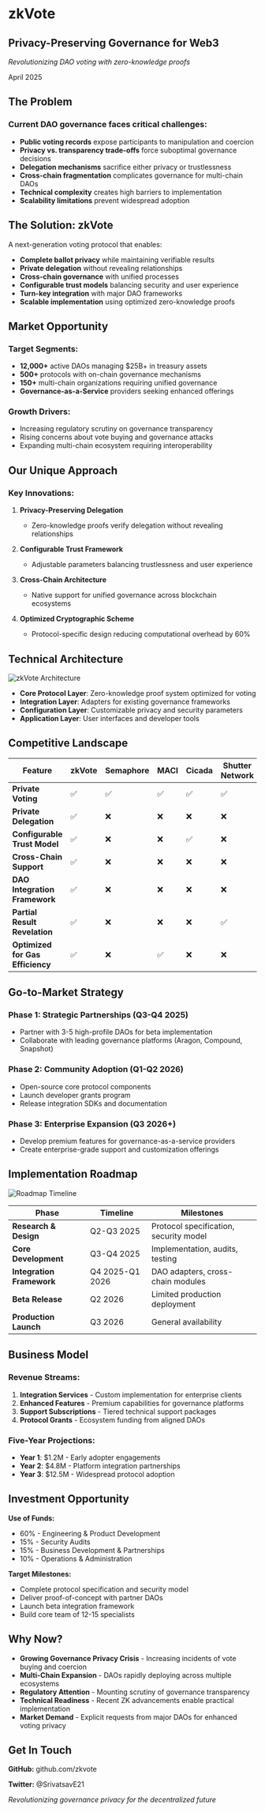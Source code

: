 # zkVote

## Privacy-Preserving Governance for Web3

_Revolutionizing DAO voting with zero-knowledge proofs_

April 2025

## The Problem

### Current DAO governance faces critical challenges:

- **Public voting records** expose participants to manipulation and coercion
- **Privacy vs. transparency trade-offs** force suboptimal governance decisions
- **Delegation mechanisms** sacrifice either privacy or trustlessness
- **Cross-chain fragmentation** complicates governance for multi-chain DAOs
- **Technical complexity** creates high barriers to implementation
- **Scalability limitations** prevent widespread adoption

## The Solution: zkVote

A next-generation voting protocol that enables:

- **Complete ballot privacy** while maintaining verifiable results
- **Private delegation** without revealing relationships
- **Cross-chain governance** with unified processes
- **Configurable trust models** balancing security and user experience
- **Turn-key integration** with major DAO frameworks
- **Scalable implementation** using optimized zero-knowledge proofs

## Market Opportunity

### Target Segments:

- **12,000+** active DAOs managing $25B+ in treasury assets
- **500+** protocols with on-chain governance mechanisms
- **150+** multi-chain organizations requiring unified governance
- **Governance-as-a-Service** providers seeking enhanced offerings

### Growth Drivers:

- Increasing regulatory scrutiny on governance transparency
- Rising concerns about vote buying and governance attacks
- Expanding multi-chain ecosystem requiring interoperability

## Our Unique Approach

### Key Innovations:

1. **Privacy-Preserving Delegation**

   - Zero-knowledge proofs verify delegation without revealing relationships

2. **Configurable Trust Framework**

   - Adjustable parameters balancing trustlessness and user experience

3. **Cross-Chain Architecture**

   - Native support for unified governance across blockchain ecosystems

4. **Optimized Cryptographic Scheme**
   - Protocol-specific design reducing computational overhead by 60%

## Technical Architecture

![zkVote Architecture](https://placeholder.com/architecture)

- **Core Protocol Layer**: Zero-knowledge proof system optimized for voting
- **Integration Layer**: Adapters for existing governance frameworks
- **Configuration Layer**: Customizable privacy and security parameters
- **Application Layer**: User interfaces and developer tools

## Competitive Landscape

| Feature                          | zkVote | Semaphore | MACI | Cicada | Shutter Network |
| -------------------------------- | ------ | --------- | ---- | ------ | --------------- |
| **Private Voting**               | ✅     | ✅        | ✅   | ✅     | ✅              |
| **Private Delegation**           | ✅     | ❌        | ❌   | ❌     | ❌              |
| **Configurable Trust Model**     | ✅     | ❌        | ❌   | ✅     | ❌              |
| **Cross-Chain Support**          | ✅     | ❌        | ❌   | ❌     | ❌              |
| **DAO Integration Framework**    | ✅     | ❌        | ❌   | ❌     | ❌              |
| **Partial Result Revelation**    | ✅     | ❌        | ❌   | ❌     | ✅              |
| **Optimized for Gas Efficiency** | ✅     | ❌        | ✅   | ❌     | ❌              |

## Go-to-Market Strategy

### Phase 1: Strategic Partnerships (Q3-Q4 2025)

- Partner with 3-5 high-profile DAOs for beta implementation
- Collaborate with leading governance platforms (Aragon, Compound, Snapshot)

### Phase 2: Community Adoption (Q1-Q2 2026)

- Open-source core protocol components
- Launch developer grants program
- Release integration SDKs and documentation

### Phase 3: Enterprise Expansion (Q3 2026+)

- Develop premium features for governance-as-a-service providers
- Create enterprise-grade support and customization offerings

## Implementation Roadmap

![Roadmap Timeline](https://placeholder.com/roadmap)

| Phase                     | Timeline        | Milestones                             |
| ------------------------- | --------------- | -------------------------------------- |
| **Research & Design**     | Q2-Q3 2025      | Protocol specification, security model |
| **Core Development**      | Q3-Q4 2025      | Implementation, audits, testing        |
| **Integration Framework** | Q4 2025-Q1 2026 | DAO adapters, cross-chain modules      |
| **Beta Release**          | Q2 2026         | Limited production deployment          |
| **Production Launch**     | Q3 2026         | General availability                   |

## Business Model

### Revenue Streams:

1. **Integration Services** - Custom implementation for enterprise clients
2. **Enhanced Features** - Premium capabilities for governance platforms
3. **Support Subscriptions** - Tiered technical support packages
4. **Protocol Grants** - Ecosystem funding from aligned DAOs

### Five-Year Projections:

- **Year 1**: $1.2M - Early adopter engagements
- **Year 2**: $4.8M - Platform integration partnerships
- **Year 3**: $12.5M - Widespread protocol adoption

## Investment Opportunity

**Use of Funds:**

- 60% - Engineering & Product Development
- 15% - Security Audits
- 15% - Business Development & Partnerships
- 10% - Operations & Administration

**Target Milestones:**

- Complete protocol specification and security model
- Deliver proof-of-concept with partner DAOs
- Launch beta integration framework
- Build core team of 12-15 specialists

## Why Now?

- **Growing Governance Privacy Crisis** - Increasing incidents of vote buying and coercion
- **Multi-Chain Expansion** - DAOs rapidly deploying across multiple ecosystems
- **Regulatory Attention** - Mounting scrutiny of governance transparency
- **Technical Readiness** - Recent ZK advancements enable practical implementation
- **Market Demand** - Explicit requests from major DAOs for enhanced voting privacy

## Get In Touch

**GitHub:** github.com/zkvote

**Twitter:** @SrivatsavE21

_Revolutionizing governance privacy for the decentralized future_
